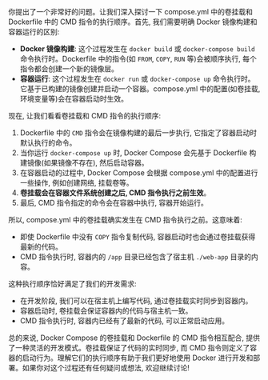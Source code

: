 你提出了一个非常好的问题。让我们深入探讨一下 compose.yml 中的卷挂载和 Dockerfile 中的 CMD 指令的执行顺序。首先, 我们需要明确 Docker 镜像构建和容器运行的区别:

- **Docker 镜像构建**: 这个过程发生在 `docker build` 或 `docker-compose build` 命令执行时。Dockerfile 中的指令(如 `FROM`, `COPY`, `RUN` 等)会被顺序执行, 每个指令都会创建一个新的镜像层。
- **容器运行**: 这个过程发生在 `docker run` 或 `docker-compose up` 命令执行时。它基于已构建的镜像创建并启动一个容器。compose.yml 中的配置(如卷挂载, 环境变量等)会在容器启动时生效。

现在, 让我们看看卷挂载和 CMD 指令的执行顺序:

1. Dockerfile 中的 `CMD` 指令会在镜像构建的最后一步执行, 它指定了容器启动时默认执行的命令。
2. 当你运行 `docker-compose up` 时, Docker Compose 会先基于 Dockerfile 构建镜像(如果镜像不存在), 然后启动容器。
3. 在容器启动的过程中, Docker Compose 会根据 compose.yml 中的配置进行一些操作, 例如创建网络, 挂载卷等。
4. **卷挂载会在容器文件系统创建之后, CMD 指令执行之前生效**。
5. 最后, CMD 指令指定的命令会在容器中执行, 容器开始运行。

所以, compose.yml 中的卷挂载确实发生在 CMD 指令执行之前。这意味着:

- 即使 Dockerfile 中没有 `COPY` 指令复制代码, 容器启动时也会通过卷挂载获得最新的代码。
- CMD 指令执行时, 容器内的 `/app` 目录已经包含了宿主机 `./web-app` 目录的内容。

这种执行顺序恰好满足了我们的开发需求:

- 在开发阶段, 我们可以在宿主机上编写代码, 通过卷挂载实时同步到容器内。
- 容器启动时, 卷挂载会保证容器内的代码与宿主机一致。
- CMD 指令执行时, 容器内已经有了最新的代码, 可以正常启动应用。

总的来说, Docker Compose 的卷挂载和 Dockerfile 的 CMD 指令相互配合, 提供了一种灵活的开发模式。卷挂载保证了代码的实时同步, 而 CMD 指令则定义了容器的启动行为。理解它们的执行顺序有助于我们更好地使用 Docker 进行开发和部署。如果你对这个过程还有任何疑问或想法, 欢迎继续讨论!